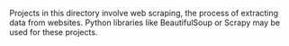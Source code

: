 Projects in this directory involve web scraping, the process of extracting data from websites. Python libraries like BeautifulSoup or Scrapy may be used for these projects.